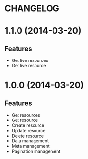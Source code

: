 # CHANGELOG

# 1.1.0 (2014-03-20)

## Features
- Get live resources
- Get live resource

# 1.0.0 (2014-03-20)

## Features
- Get resources
- Get resource
- Create resource
- Update resource
- Delete resource
- Data management
- Meta management
- Pagination management
